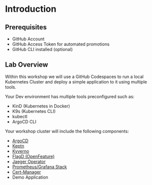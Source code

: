 # Introduction

## Prerequisites

- GitHub Account
- GitHub Access Token for automated promotions
- GitHub CLI installed (optional)

## Lab Overview

Within this workshop we will use a GitHub Codespaces to run a local Kubernetes Cluster and deploy a simple application to it using multiple tools.

Your Dev environment has multiple tools preconfigured such as:
- KinD (Kubernetes in Docker)
- K9s (Kubernetes CLI)
- kubectl
- ArgoCD CLI

Your workshop cluster will include the following components:
- [ArgoCD](https://argoproj.github.io/argo-cd/)
- [Keptn](https://keptn.sh/)
- [Kyverno](https://kyverno.io/)
- [FlagD (OpenFeature)](https://openfeature.dev/)
- [Jaeger Operator](https://github.com/jaegertracing/jaeger-operator)
- [Prometheus/Grafana Stack](https://prometheus-operator.dev/)
- [Cert-Manager](https://cert-manager.io/)
- Demo Application
